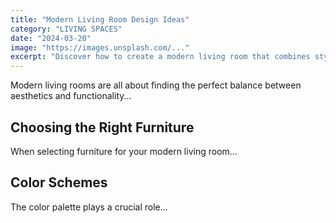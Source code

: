 ```yaml
---
title: "Modern Living Room Design Ideas"
category: "LIVING SPACES"
date: "2024-03-20"
image: "https://images.unsplash.com/..."
excerpt: "Discover how to create a modern living room that combines style and comfort."
---
```


Modern living rooms are all about finding the perfect balance between aesthetics and functionality...

## Choosing the Right Furniture

When selecting furniture for your modern living room...

## Color Schemes

The color palette plays a crucial role... 